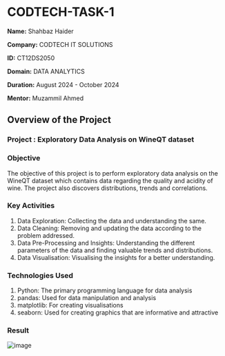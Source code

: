 # CODTECH-TASK-1

**Name:** Shahbaz Haider

**Company:** CODTECH IT SOLUTIONS 

**ID:** CT12DS2050

**Domain:** DATA ANALYTICS

**Duration:** August 2024 - October 2024

**Mentor:** Muzammil Ahmed


## Overview of the Project

### **Project** : Exploratory Data Analysis on WineQT dataset

### Objective 
The objective of this project is to perform exploratory data analysis on the WineQT dataset which contains data regarding the quality and acidity of wine. The project also discovers distributions, trends and correlations. 

### Key Activities 
1. Data Exploration: Collecting the data and understanding the same.
2. Data Cleaning: Removing and updating the data according to the problem addressed.
3. Data Pre-Processing and Insights: Understanding the different parameters of the data and finding valuable trends and distributions.
4. Data Visualisation: Visualising the insights for a better understanding.

### Technologies Used 
1. Python: The primary programming language for data analysis
2. pandas: Used for data manipulation and analysis
3. matplotlib: For creating visualisations
4. seaborn: Used for creating graphics that are informative and attractive

### Result 
![image](https://github.com/user-attachments/assets/e4e54b67-7ade-4d9c-8a2c-008a9207a9da)






